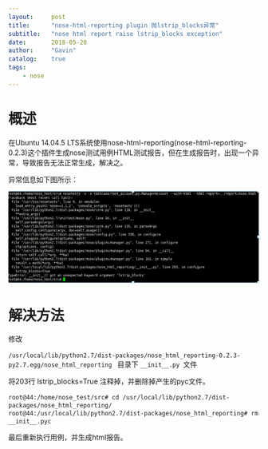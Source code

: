 ```yaml
---
layout:     post
title:      "nose-html-reporting plugin 抛lstrip_blocks异常"
subtitle:   "nose html report raise lstrip_blocks exception"
date:       2018-05-20
author:     "Gavin"
catalog:    true
tags:
    - nose
---
```



# 概述

在Ubuntu 14.04.5 LTS系统使用nose-html-reporting(nose-html-reporting-0.2.3)这个插件生成nose测试用例HTML测试报告，但在生成报告时，出现一个异常，导致报告无法正常生成，解决之。

异常信息如下图所示：

<img class="shadow" src="/img/in-post/nose_report_lstrip_blocks.png" width="800">


# 解决方法

修改

```/usr/local/lib/python2.7/dist-packages/nose_html_reporting-0.2.3-py2.7.egg/nose_html_reporting ``` 目录下 ```__init__.py ```文件

将203行 lstrip_blocks=True 注释掉，并删除掉产生的pyc文件。

```
root@44:/home/nose_test/src# cd /usr/local/lib/python2.7/dist-packages/nose_html_reporting/
root@44:/usr/local/lib/python2.7/dist-packages/nose_html_reporting# rm __init__.pyc
```

最后重新执行用例，并生成html报告。

